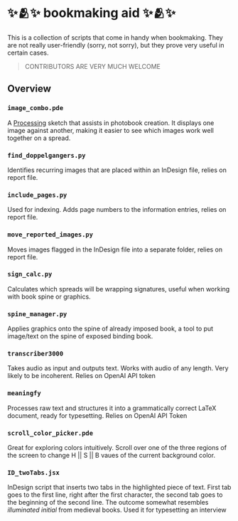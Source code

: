 # ✨🫂✨ bookmaking aid ✨🫂✨ 

This is a collection of scripts that come in handy when bookmaking. They are not really user-friendly (sorry, not sorry), but they prove very useful in certain cases.

>CONTRIBUTORS ARE VERY MUCH WELCOME
 
## Overview

### `image_combo.pde`
A [Processing](https://processing.org) sketch that assists in photobook creation. It displays one image against another, making it easier to see which images work well together on a spread.

### `find_doppelgangers.py`
Identifies recurring images that are placed within an InDesign file, relies on report file.

### `include_pages.py`
Used for indexing. Adds page numbers to the information entries, relies on report file.

### `move_reported_images.py`
Moves images flagged in the InDesign file into a separate folder, relies on report file.

### `sign_calc.py`
Calculates which spreads will be wrapping signatures, useful when working with book spine or graphics.

### `spine_manager.py`
Applies graphics onto the spine of already imposed book, a tool to put image/text on the spine of exposed binding book.

### `transcriber3000`
Takes audio as input and outputs text. Works with audio of any length. Very likely to be incoherent. Relies on OpenAI API token

### `meaningfy`
Processes raw text and structures it into a grammatically correct LaTeX document, ready for typesetting. Relies on OpenAI API Token

### `scroll_color_picker.pde`
Great for exploring colors intuitively. Scroll over one of the three regions of the screen to change H || S || B vaues of the current background color.

### `ID_twoTabs.jsx`
InDesign script that inserts two tabs in the highlighted piece of text. First tab goes to the first line, right after the first character, the second tab goes to the beginning of the second line. The outcome somewhat resembles *illuminated initial* from medieval books. Used it for typesetting an interview 

